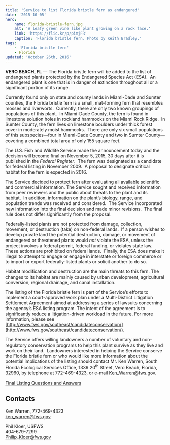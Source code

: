 ```yaml
---
title: 'Service to list Florida bristle fern as endangered'
date: '2015-10-05'
hero:
    name: florida-bristle-fern.jpg
    alt: 'A leafy green vine like plant growing on a rock face.'
    link: 'https://flic.kr/p/pimjFR'
    caption: 'Florida bristle fern. Photo by Keith Bradley.'
tags:
    - 'Florida bristle fern'
    - Florida
updated: 'October 26th, 2016'
---
```


**VERO BEACH, FL** &mdash; The Florida bristle fern will be added to the list of endangered plants protected by the Endangered Species Act (ESA).  An endangered plant is one that is in danger of extinction throughout all or a significant portion of its range.

Currently found only on state and county lands in Miami-Dade and Sumter counties, the Florida bristle fern is a small, mat-forming fern that resembles mosses and liverworts.  Currently, there are only two known groupings of populations of this plant.  In Miami-Dade County, the fern is found in limestone solution holes in rockland hammocks on the Miami Rock Ridge.  In Sumter County, the fern lives on limestone boulders under thick forest cover in moderately moist hammocks.  There are only six small populations of this subspecies—four in Miami-Dade County and two in Sumter County—covering a combined total area of only 155 square feet. 

The U.S. Fish and Wildlife Service made the announcement today and the decision will become final on November 5, 2015, 30 days after it is published in the _Federal Register_.  The fern was designated as a candidate for federal listing in November 2009.  A proposal to designate critical habitat for the fern is expected in 2016.

The Service decided to protect fern after evaluating all available scientific and commercial information. The Service sought and received information from peer reviewers and the public about threats to the plant and its habitat.  In addition, information on the plant’s biology, range, and population trends was received and considered.  The Service incorporated new information into the final decision and made minor revisions.  The final rule does not differ significantly from the proposal.

Federally-listed plants are not protected from damage, collection, movement, or destruction (take) on non-federal lands.  If a person wishes to develop private land the potential destruction, damage, or movement of endangered or threatened plants would _not_ violate the ESA, unless the project involves a federal permit, federal funding, or violates state law.  These actions are prohibited on federal lands.  Finally, the ESA does make it illegal to attempt to engage or engage in interstate or foreign commerce or to import or export federally-listed plants or solicit another to do so.

Habitat modification and destruction are the main threats to this fern. The changes to its habitat are mainly caused by urban development, agricultural conversion, regional drainage, and canal installation.

The listing of the Florida bristle fern is part of the Service’s efforts to implement a court-approved work plan under a Multi-District Litigation Settlement Agreement aimed at addressing a series of lawsuits concerning the agency’s ESA listing program. The intent of the agreement is to significantly reduce a litigation-driven workload in the future. For more information, please see [http://www.fws.gov/southeast/candidateconservation/](http://www.fws.gov/southeast/candidateconservation/).

The Service offers willing landowners a number of voluntary and non-regulatory conservation programs to help this plant survive as they live and work on their land.  Landowners interested in helping the Service conserve the Florida bristle fern or who would like more information about the potential implications of the listing should contact Mr. Ken Warren, South Florida Ecological Services Office, 1339 20<sup>th</sup> Street, Vero Beach, Florida, 32960, by telephone at 772-469-4323, or e-mail [Ken_Warren@fws.gov](mailto:Ken_Warren@fws.gov).

[Final Listing Questions and Answers](http://fws.gov/southeast/news/pdf/florida-bristle-fern-final-listing-questions-and-answers.pdf)

## Contacts

Ken Warren, 772-469-4323  
[ken_warren@fws.gov](mailto:ken_warren@fws.gov)

Phil Kloer, USFWS  
404-679-7299  
[Philip_Kloer@fws.gov](mailto:Philip_Kloer@fws.gov)
